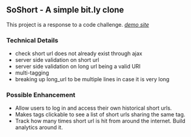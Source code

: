 ## SoShort - A simple bit.ly clone

This project is a response to a code challenge. [*demo site*](http://soshort.heroku.com)

### Technical Details
* check short url does not already exist through ajax
* server side validation on short url
* server side validation on long url being a valid URI
* multi-tagging
* breaking up long_url to be multiple lines in case it is very long

### Possible Enhancement
* Allow users to log in and access their own historical short urls.
* Makes tags clickable to see a list of short urls sharing the same tag.
* Track how many times short url is hit from around the internet. Build analytics around it.

